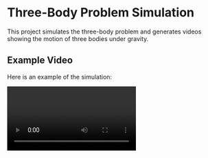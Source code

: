 # Three-Body Problem Simulation

This project simulates the three-body problem and generates videos showing the motion of three bodies under gravity.

## Example Video

Here is an example of the simulation:

![Three-Body Problem](media/three_body_problem_271.mp4)
